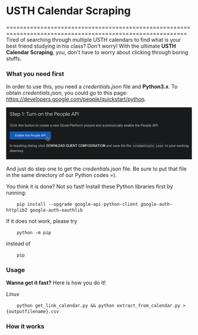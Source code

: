 # USTH Calendar Scraping
===========================================================================================================
Tired of searching through multiple USTH calendars to find what is your best friend studying in his class? Don't worry! With the ultimate **USTH Calendar Scraping**, you, don't have to worry about clicking through boring stuffs.

### What you need first
In order to use this, you need a *credentials.json* file and **Python3.x**. To obtain *credentials.json*, you could go to this page: <ins>https://developers.google.com/people/quickstart/python</ins>.

![alt text](img/quick-start-python-page.png "Title")

And just do step one to get the *credentials.json* file. Be sure to put that file in the same directory of our Python codes =).

You think it is done? Not so fast! Install these Python libraries first by running:
```
    pip install --upgrade google-api-python-client google-auth-httplib2 google-auth-oauthlib
```

If it does not work, please try 

```
    python -m pip
```

instead of 

```
    pip
```

### Usage
**Wanna get it fast?** Here is how you do it!

*Linux*
```
    python get_link_calendar.py && python extract_from_calendar.py > {outputfilename}.csv 
```

### How it works
